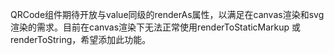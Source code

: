 QRCode组件期待开放与value同级的renderAs属性，以满足在canvas渲染和svg渲染的需求。目前在canvas渲染下无法正常使用renderToStaticMarkup 或 renderToString，希望添加此功能。
